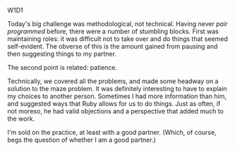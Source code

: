 W1D1

Today's big challenge was methodological, not technical. Having never _pair programmed_ before, there were a number of stumbling blocks. First was maintaining roles: it was difficult not to take over and do things that seemed self-evident. The obverse of this is the amount gained from pausing and then suggesting things to my partner.

The second point is related: patience.

Technically, we covered all the problems, and made some headway on a solution to the maze problem. It was definitely interesting to have to explain my choices to another person. Sometimes I had more information than him, and suggested ways that Ruby allows for us to do things. Just as often, if not moreso, he had valid objections and a perspective that added much to the work.

I'm sold on the practice, at least with a good partner. (Which, of course, begs the question of whether I am a good partner.)
